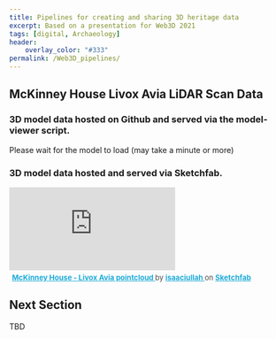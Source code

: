 ```yaml
---
title: Pipelines for creating and sharing 3D heritage data
excerpt: Based on a presentation for Web3D 2021
tags: [digital, Archaeology]
header:
    overlay_color: "#333"
permalink: /Web3D_pipelines/
---
```


## McKinney House Livox Avia LiDAR Scan Data

### 3D model data hosted on Github and served via the model-viewer script.

Please wait for the model to load (may take a minute or more)
<!-- Import the model viewer script -->
<script type="module" src="https://unpkg.com/@google/model-viewer/dist/model-viewer.min.js"></script>

<style>
  model-viewer#interaction {
    --poster-color: transparent;
  }
</style>
<!-- use unique asset to ensure preloading -->
<model-viewer id="reveal" camera-controls loading="eager" reveal="interaction" poster="/mckinney_livox_avia/McKinney_lidar.png" src="/mckinney_livox_avia/scene.gltf" alt="A 3D model of the McKinney House in La Mesa"></model-viewer>

### 3D model data hosted and served via Sketchfab.

<div class="sketchfab-embed-wrapper"> <iframe title="McKinney House - Livox Avia pointcloud" frameborder="0" allowfullscreen mozallowfullscreen="true" webkitallowfullscreen="true" allow="autoplay; fullscreen; xr-spatial-tracking" xr-spatial-tracking execution-while-out-of-viewport execution-while-not-rendered web-share src="https://sketchfab.com/models/b8740a7e91804fc2a81804a9d12dda7b/embed"> </iframe> <p style="font-size: 13px; font-weight: normal; margin: 5px; color: #4A4A4A;"> <a href="https://sketchfab.com/3d-models/mckinney-house-livox-avia-pointcloud-b8740a7e91804fc2a81804a9d12dda7b?utm_medium=embed&utm_campaign=share-popup&utm_content=b8740a7e91804fc2a81804a9d12dda7b" target="_blank" style="font-weight: bold; color: #1CAAD9;"> McKinney House - Livox Avia pointcloud </a> by <a href="https://sketchfab.com/isaaciullah?utm_medium=embed&utm_campaign=share-popup&utm_content=b8740a7e91804fc2a81804a9d12dda7b" target="_blank" style="font-weight: bold; color: #1CAAD9;"> isaaciullah </a> on <a href="https://sketchfab.com?utm_medium=embed&utm_campaign=share-popup&utm_content=b8740a7e91804fc2a81804a9d12dda7b" target="_blank" style="font-weight: bold; color: #1CAAD9;">Sketchfab</a></p></div>

## Next Section

TBD
